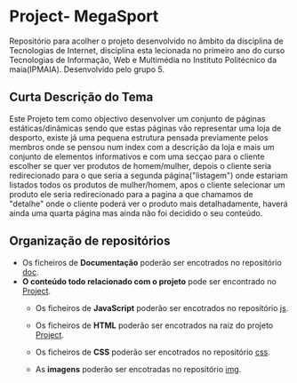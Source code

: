 # Project- MegaSport

Repositório para acolher o projeto desenvolvido no âmbito da disciplina de Tecnologias de Internet, disciplina esta lecionada no primeiro ano do curso Tecnologias de Informação,
Web e Multimédia no Instituto Politécnico da maia(IPMAIA). Desenvolvido pelo grupo 5.

## Curta Descrição do Tema

Este Projeto tem como objectivo desenvolver um conjunto de páginas estáticas/dinâmicas sendo que estas páginas vão representar uma loja de desporto, existe já uma pequena estrutura pensada previamente pelos membros onde se pensou num index com a descrição da loja e mais um conjunto de elementos informativos e com uma secçao para o cliente escolher se quer ver produtos de homem/mulher, depois o cliente seria redirecionado para o que seria a segunda página("listagem") onde estariam listados todos os produtos de mulher/homem, apos o cliente selecionar um produto ele seria redirecionado para a pagina a que chamamos de "detalhe" onde o cliente poderá ver o produto mais detalhadamente, haverá ainda uma quarta página mas ainda não foi decidido o seu conteúdo.

## Organização de repositórios

* Os ficheiros de **Documentação** poderão ser encotrados no repositório [doc](https://github.com/Joel-Diogo-Marco-TI/Project/tree/master/doc).
* **O conteúdo todo relacionado com o projeto** pode ser encontrado no [Project](https://github.com/Joel-Diogo-Marco-TI/Project/tree/master/srcproj).
  * Os ficheiros de **JavaScript** poderão ser encotrados no repositório [js](https://github.com/Joel-Diogo-Marco-TI/Project).
  * Os ficheiros de **HTML** poderão ser encotrados na raiz do projeto [Project](https://github.com/Joel-Diogo-Marco-TI/Project).
  * Os ficheiros de **CSS** poderão ser encotrados no repositório [css](https://github.com/Joel-Diogo-Marco-TI/Project/css).

  * As **imagens** poderão ser encotradas no repositório [img](https://github.com/Joel-Diogo-Marco-TI/Project/doc).


